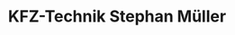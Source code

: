 ---
title: "KFZ-Technik Stephan Müller"
url: /buende/kfz-technik-stephan-mueller/
shop: Autowerkstatt
---